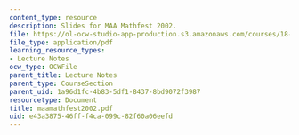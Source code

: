 ```yaml
---
content_type: resource
description: Slides for MAA Mathfest 2002.
file: https://ol-ocw-studio-app-production.s3.amazonaws.com/courses/18-996-random-matrix-theory-and-its-applications-spring-2004/e43a387546fff4ca099c82f60a06eefd_maamathfest2002.pdf
file_type: application/pdf
learning_resource_types:
- Lecture Notes
ocw_type: OCWFile
parent_title: Lecture Notes
parent_type: CourseSection
parent_uid: 1a96d1fc-4b83-5df1-8437-8bd9072f3987
resourcetype: Document
title: maamathfest2002.pdf
uid: e43a3875-46ff-f4ca-099c-82f60a06eefd
---
```

